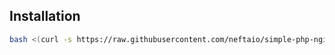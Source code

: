 ## Installation
```bash
bash <(curl -s https://raw.githubusercontent.com/neftaio/simple-php-nginx-ubuntu2004-web-server/master/install.sh)
```
